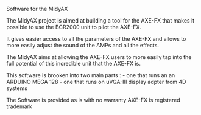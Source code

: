 Software for the MidyAX


The MidyAX project is aimed at building a tool for the AXE-FX that makes it possible to use the BCR2000 unit to pilot the AXE-FX.

It gives easier access to all the parameters of the AXE-FX and allows to more easily adjust the sound of the AMPs and all the effects. 

The MidyAX aims at allowing the AXE-FX users to more easily tap into the full potential of this incredible unit that the AXE-FX is.



This software is brooken into two main parts :
    - one that runs an an ARDUINO MEGA 128
    - one that runs on uVGA-III display adpter from 4D systems



The Software is provided as is with no warranty
AXE-FX is registered trademark
